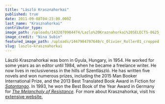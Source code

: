 ```yaml
---
title: "László Krasznahorkai"
published: true
date: 2011-09-08T04:23:00.000Z
last_name: "Krasznahorkai"
contributor_type:
image_path: /uploads/1432070984474/Lazlo%20Kraznahorkai%20SELECTS-8625_crop.fl.tif
image_credit: "Nina Subin"
featured_image_path: /uploads/1447984797640/c_Olivier_Roller01_cropped.jpg
slug: laszlo-krasznahorkai
---
```


László Krasznahorkai was born in Gyula, Hungary, in 1954. He worked for some years as an editor until 1984, when he became a freelance writer. He now lives in reclusiveness in the hills of Szentlászló. He has written five novels and won numerous prizes, including the 2015 Man Booker International Prize, and the 2013 Best Translated Book Award in Fiction for [_Satantango_](http://ndbooks.com/book/satantango). In 1993, he won the Best Book of the Year Award in Germany for _[The Melancholy of Resistance](http://ndbooks.com/book/the-melancholy-of-resistance)._ For more about Krasznahorkai, visit his [extensive website.](http://www.krasznahorkai.hu/)

